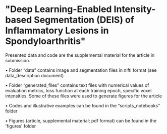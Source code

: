 # "Deep Learning-Enabled Intensity-based Segmentation (DEIS) of Inflammatory Lesions in Spondyloarthritis"

Presented data and code are the supplemental material for the article in submission.

•	Folder “data” contains image and segmentation files in nifti format (see data_description document)

•	Folder “generated_files” contains text files with numerical values of evaluation metrics, loss function at each training epoch, specific voxel intensities. Some of these files were used to generate figures for the article

• Codes and illustrative examples can be found in the “scripts_notebooks” folder

• Figures (article, supplemental material; pdf format) can be found in the 'figures' folder


